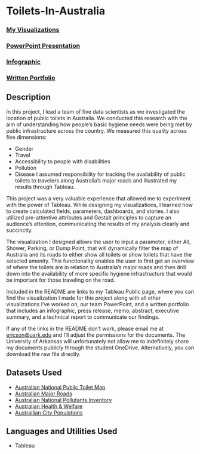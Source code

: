 # Toilets-In-Australia

### [My Visualizations](https://public.tableau.com/app/profile/ethan.ericson/vizzes)
### [PowerPoint Presentation](https://github.com/eericson2005/Toilets-In-Australia/blob/9659ea86963a0f64aa34911c282d86ac18a8366a/G7_Final_Presentation.pdf)
### [Infographic](https://github.com/eericson2005/Toilets-In-Australia/blob/9659ea86963a0f64aa34911c282d86ac18a8366a/G7_Infographic.pdf)
### [Written Portfolio](https://github.com/eericson2005/Toilets-In-Australia/blob/9659ea86963a0f64aa34911c282d86ac18a8366a/G7_Written_Portfolio.pdf)

## Description
In this project, I lead a team of five data scientists as we investigated the location of public toilets in Australia. We conducted this research with the aim of understanding how people’s basic hygiene needs were being met by public infrastructure across the country. We measured this quality across five dimensions:
-	Gender
-	Travel
-	Accessibility to people with disabilities
-	Pollution
-	Disease
I assumed responsibility for tracking the availability of public toilets to travelers along Australia’s major roads and illustrated my results through Tableau.

This project was a very valuable experience that allowed me to experiment with the power of Tableau. While designing my visualizations, I learned how to create calculated fields, parameters, dashboards, and stories. I also utilized pre-attentive attributes and Gestalt principles to capture an audience’s attention, communicating the results of my analysis clearly and succinctly.

The visualization I designed allows the user to input a parameter, either All, Shower, Parking, or Dump Point, that will dynamically filter the map of Australia and its roads to either show all toilets or show toilets that have the selected amenity. This functionality enables the user to first get an overview of where the toilets are in relation to Australia’s major roads and then drill down into the availability of more specific hygiene infrastructure that would be important for those traveling on the road. 

Included in the README are links to my Tableau Public page, where you can find the visualization I made for this project along with all other visualizations I’ve worked on, our team PowerPoint, and a written portfolio that includes an infographic, press release, memo, abstract, executive summary, and a technical report to communicate our findings. 

If any of the links in the README don’t work, please email me at ericson@uark.edu and I’ll adjust the permissions for the documents. The University of Arkansas will unfortunately not allow me to indefinitely share my documents publicly through the student OneDrive. Alternatively, you can download the raw file directly.

## Datasets Used
- [Australian National Public Toilet Map](https://data.gov.au/dataset/ds-dga-553b3049-2b8b-46a2-95e6-640d7986a8c1/details)
- [Australian Major Roads](https://ecat.ga.gov.au/geonetwork/static/api/records/26fa66dd-c6f4-431d-86ca-0f1e0e5876bf)
- [Australian National Pollutants Inventory](https://www.dcceew.gov.au/environment/protection/npi)
- [Australian Health & Welfare](https://www.aihw.gov.au/about-our-data/aihw-data-by-geography)
- [Austrailian City Populations](https://worldpopulationreview.com/cities/australia)
  
## Languages and Utilities Used
- Tableau
